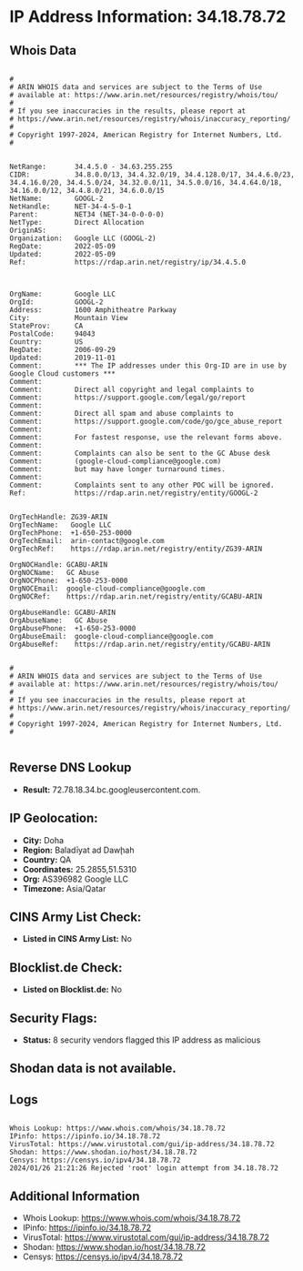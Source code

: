 # IP Address Information: 34.18.78.72

## Whois Data
```

#
# ARIN WHOIS data and services are subject to the Terms of Use
# available at: https://www.arin.net/resources/registry/whois/tou/
#
# If you see inaccuracies in the results, please report at
# https://www.arin.net/resources/registry/whois/inaccuracy_reporting/
#
# Copyright 1997-2024, American Registry for Internet Numbers, Ltd.
#


NetRange:       34.4.5.0 - 34.63.255.255
CIDR:           34.8.0.0/13, 34.4.32.0/19, 34.4.128.0/17, 34.4.6.0/23, 34.4.16.0/20, 34.4.5.0/24, 34.32.0.0/11, 34.5.0.0/16, 34.4.64.0/18, 34.16.0.0/12, 34.4.8.0/21, 34.6.0.0/15
NetName:        GOOGL-2
NetHandle:      NET-34-4-5-0-1
Parent:         NET34 (NET-34-0-0-0-0)
NetType:        Direct Allocation
OriginAS:       
Organization:   Google LLC (GOOGL-2)
RegDate:        2022-05-09
Updated:        2022-05-09
Ref:            https://rdap.arin.net/registry/ip/34.4.5.0



OrgName:        Google LLC
OrgId:          GOOGL-2
Address:        1600 Amphitheatre Parkway
City:           Mountain View
StateProv:      CA
PostalCode:     94043
Country:        US
RegDate:        2006-09-29
Updated:        2019-11-01
Comment:        *** The IP addresses under this Org-ID are in use by Google Cloud customers *** 
Comment:        
Comment:        Direct all copyright and legal complaints to 
Comment:        https://support.google.com/legal/go/report
Comment:        
Comment:        Direct all spam and abuse complaints to 
Comment:        https://support.google.com/code/go/gce_abuse_report
Comment:        
Comment:        For fastest response, use the relevant forms above.
Comment:        
Comment:        Complaints can also be sent to the GC Abuse desk 
Comment:        (google-cloud-compliance@google.com) 
Comment:        but may have longer turnaround times.
Comment:        
Comment:        Complaints sent to any other POC will be ignored.
Ref:            https://rdap.arin.net/registry/entity/GOOGL-2


OrgTechHandle: ZG39-ARIN
OrgTechName:   Google LLC
OrgTechPhone:  +1-650-253-0000 
OrgTechEmail:  arin-contact@google.com
OrgTechRef:    https://rdap.arin.net/registry/entity/ZG39-ARIN

OrgNOCHandle: GCABU-ARIN
OrgNOCName:   GC Abuse
OrgNOCPhone:  +1-650-253-0000 
OrgNOCEmail:  google-cloud-compliance@google.com
OrgNOCRef:    https://rdap.arin.net/registry/entity/GCABU-ARIN

OrgAbuseHandle: GCABU-ARIN
OrgAbuseName:   GC Abuse
OrgAbusePhone:  +1-650-253-0000 
OrgAbuseEmail:  google-cloud-compliance@google.com
OrgAbuseRef:    https://rdap.arin.net/registry/entity/GCABU-ARIN


#
# ARIN WHOIS data and services are subject to the Terms of Use
# available at: https://www.arin.net/resources/registry/whois/tou/
#
# If you see inaccuracies in the results, please report at
# https://www.arin.net/resources/registry/whois/inaccuracy_reporting/
#
# Copyright 1997-2024, American Registry for Internet Numbers, Ltd.
#


```
## Reverse DNS Lookup
- **Result:** 72.78.18.34.bc.googleusercontent.com.

## IP Geolocation:
- **City:** Doha
- **Region:** Baladīyat ad Dawḩah
- **Country:** QA
- **Coordinates:** 25.2855,51.5310
- **Org:** AS396982 Google LLC
- **Timezone:** Asia/Qatar

## CINS Army List Check:
- **Listed in CINS Army List:** 
No

## Blocklist.de Check:
- **Listed on Blocklist.de:** 
No

## Security Flags:
- **Status:** 8 security vendors flagged this IP address as malicious

## Shodan data is not available.

## Logs
```

Whois Lookup: https://www.whois.com/whois/34.18.78.72
IPinfo: https://ipinfo.io/34.18.78.72
VirusTotal: https://www.virustotal.com/gui/ip-address/34.18.78.72
Shodan: https://www.shodan.io/host/34.18.78.72
Censys: https://censys.io/ipv4/34.18.78.72
2024/01/26 21:21:26 Rejected 'root' login attempt from 34.18.78.72

```
## Additional Information
- Whois Lookup: https://www.whois.com/whois/34.18.78.72
- IPinfo: https://ipinfo.io/34.18.78.72
- VirusTotal: https://www.virustotal.com/gui/ip-address/34.18.78.72
- Shodan: https://www.shodan.io/host/34.18.78.72
- Censys: https://censys.io/ipv4/34.18.78.72

